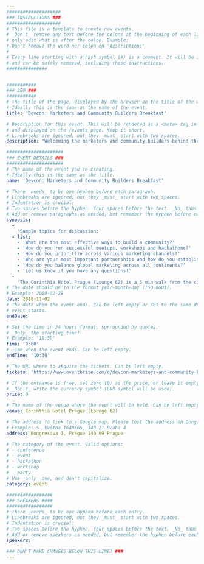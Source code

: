 ```yaml
---
####################
### INSTRUCTIONS ###
####################
# This file is a template to create new events.
# _Don't_ remove any text before the colons at the beginning of each line,
# only edit what is after the colon. Example:
# Don't remove the word nor colon on 'description:'
#
# Every line starting with a hash symbol (#) is a comment. It will be ignored
# and can be safely removed, including these instructions.
###############


###########
### SEO ###
###########
# The title of the page, displayed by the browser on the title of the window.
# Ideally this is the same as the name of the event.
title: 'Devcon: Marketers and Community Builders Breakfast'

# Description for this event. This will be rendered as a <meta> tag in the HTML,
# and displayed on the /events page. Keep it short.
# Linebreaks are ignored, but they _must_ start with two spaces.
description: "Welcoming the marketers and community builders behind the scenes in the Ethereum community. We're gathering a group of the top marketing and community leaders for an intimate breakfast to share learnings, experiences and best practices in working in this space. Sharing our stories from the trenches of blockchain marketing."

#####################
### EVENT DETAILS ###
#####################
# The name of the event you're creating.
# Ideally this is the same as the title.
name: 'Devcon: Marketers and Community Builders Breakfast'

# There _needs_ to be one hyphen before each paragraph.
# Linebreaks are ignored, but they _must_ start with two spaces.
# Indentation is crucial:
# Two spaces before the hyphen, four spaces before the text. _No_ tabs allowed.
# Add or remove paragraphs as needed, but remember the hyphen before each entry.
synopsis:
  -
    'Sample topics for discussion:'
  - list:  
    - 'What are the most effective ways to build a community?'
    - 'How do you run successful meetups, workshops and hackathons?'
    - 'How do you prioritize across various marketing channels?' 
    - 'Who are your most important partnerships and how do you establish them?'
    - 'How do you balance global marketing across all continents?'
    - 'Let us know if you have any questions!'
  -  
    'The Corinthia Hotel Prague (Lounge 62) is a 5 min walk from the conference center.'
# The date should be in the format year-month-day (ISO 8601).
# Example: 2018-02-28
date: 2018-11-02
# The date when the event ends. Can be left empty or set to the same day the
# event starts.
endDate: 

# Set the time in 24 hours format, surrounded by quotes.
# _Only_ the starting time!
# Example: '18:30'
time: '9:00'
# Time when the event ends. Can be left empty.
endTime: '10:30'

# The URL where to akquire the tickets. Can be left empty.
tickets: 'https://www.eventbrite.com/e/devcon-marketers-and-community-builders-breakfast-tickets-50822924736'

# If the entrance is free, set zero (0) as the price, or leave it empty.
# _Don't_ write the currency symbol (EUR symbol will be used).
price: 0

# The name of the venue where the event will be held. Can be left empty.
venue: Corinthia Hotel Prague (Lounge 62)

# The address to link to a Google map. Please test the address on Google Maps.
# Example: 5. května 1640/65, 140 21 Praha 4
address: Kongresova 1, Prague 140 69 Prague

# The category of the event. Valid options:
# - conference
# - event
# - hackathon
# - workshop
# - party
# Use _only_ one, and don't capitalize.
category: event

#################
### SPEAKERS ####
#################
# There _needs_ to be one hyphen before each entry.
# Linebreaks are ignored, but they _must_ start with two spaces.
# Indentation is crucial:
# Two spaces before the hyphen, four spaces before the text. _No_ tabs allowed.
# Add or remove speakers as needed, but remember the hyphen before each entry.
speakers:
  
### DON'T MAKE CHANGES BELOW THIS LINE! ###
---
```

<!-- ### DON'T MAKE CHANGES BELOW THIS LINE! ### -->

<Event-Content/>
